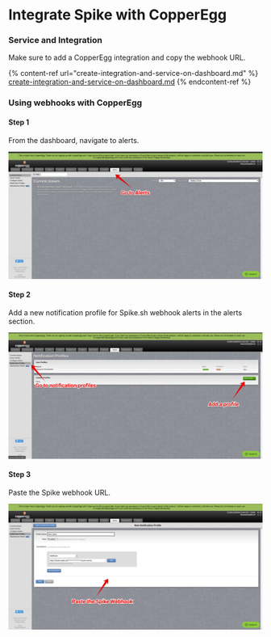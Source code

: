 # Integrate Spike with CopperEgg

### Service and Integration

Make sure to add a CopperEgg integration and copy the webhook URL.

{% content-ref url="create-integration-and-service-on-dashboard.md" %}
[create-integration-and-service-on-dashboard.md](create-integration-and-service-on-dashboard.md)
{% endcontent-ref %}



### Using webhooks with CopperEgg

#### Step 1

From the dashboard, navigate to alerts.&#x20;

![](<../.gitbook/assets/image (43) (1).png>)

####

#### Step 2

Add a new notification profile for Spike.sh webhook alerts in the alerts section.

![](<../.gitbook/assets/image (102).png>)

####

#### Step 3

Paste the Spike webhook URL.

![](<../.gitbook/assets/image (103).png>)

